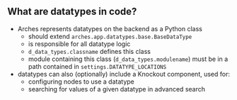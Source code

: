 ## What are datatypes in code?

- Arches represents datatypes on the backend as a Python class
    - should extend `arches.app.datatypes.base.BaseDataType`
    - is responsible for all datatype logic
    - `d_data_types.classname` defines this class
    - module containing this class (`d_data_types.modulename`) must be in a path contained in `settings.DATATYPE_LOCATIONS`
- datatypes can also (optionally) include a Knockout component, used for:
    - configuring nodes to use a datatype
    - searching for values of a given datatype in advanced search